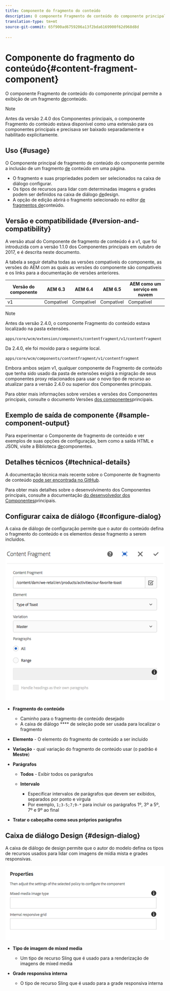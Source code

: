 ```yaml
---
title: Componente do fragmento do conteúdo
description: O componente Fragmento de conteúdo do componente principal permite a exibição de um fragmento de conteúdo.
translation-type: tm+mt
source-git-commit: 65f900ad6759206a13f2bda6169900f62d968d8d

---
```



# Componente do fragmento do conteúdo{#content-fragment-component}

O componente Fragmento de conteúdo do componente principal permite a exibição de um fragmento [de](https://docs.adobe.com/content/help/en/experience-manager-cloud-service/assets/content-fragments/content-fragments.html)conteúdo.

>[!NOTE]
>
>Antes da versão 2.4.0 dos Componentes principais, o componente Fragmento do conteúdo estava disponível como uma extensão para os componentes principais e precisava ser baixado separadamente e habilitado explicitamente.

## Uso {#usage}

O Componente principal de fragmento de conteúdo do componente permite a inclusão de um fragmento [de](https://docs.adobe.com/content/help/en/experience-manager-cloud-service/assets/content-fragments/content-fragments.html) conteúdo em uma página.

* O fragmento e suas propriedades podem ser selecionados na caixa de diálogo [](#configure-dialog)configurar.
* Os tipos de recursos para lidar com determinadas imagens e grades podem ser definidos na caixa de diálogo [de](#design-dialog)design.
* A opção de edição abrirá o fragmento selecionado no editor [de fragmentos de](https://docs.adobe.com/content/help/en/experience-manager-cloud-service/assets/content-fragments/content-fragments-variations.html)conteúdo.

## Versão e compatibilidade {#version-and-compatibility}

A versão atual do Componente de fragmento de conteúdo é a v1, que foi introduzida com a versão 1.1.0 dos Componentes principais em outubro de 2017, e é descrita neste documento.

A tabela a seguir detalha todas as versões compatíveis do componente, as versões do AEM com as quais as versões do componente são compatíveis e os links para a documentação de versões anteriores.

| Versão do componente | AEM 6.3 | AEM 6.4 | AEM 6.5 | AEM como um serviço em nuvem |
|--- |--- |--- |---|---|
| v1 | Compatível | Compatível | Compatível | Compatível |

>[!NOTE]
>
>Antes da versão 2.4.0, o componente Fragmento do conteúdo estava localizado na pasta extensões.
>
> `apps/core/wcm/extension/components/contentfragment/v1/contentfragment`
> 
>Da 2.4.0, ele foi movido para o seguinte local.
>
>`apps/core/wcm/components/contentfragment/v1/contentfragment`
>
>Embora ambos sejam v1, qualquer componente de Fragmento de conteúdo que tenha sido usado da pasta de extensões exigirá a migração de seus componentes proxy relacionados para usar o novo tipo de recurso ao atualizar para a versão 2.4.0 ou superior dos Componentes principais.

Para obter mais informações sobre versões e versões dos Componentes principais, consulte o documento Versões [dos componentes](versions.md)principais.

## Exemplo de saída de componente {#sample-component-output}

Para experimentar o Componente de fragmento de conteúdo e ver exemplos de suas opções de configuração, bem como a saída HTML e JSON, visite a Biblioteca [de](https://adobe.com/go/aem_cmp_library_cf)componentes.

## Detalhes técnicos {#technical-details}

A documentação técnica mais recente sobre o Componente de fragmento de conteúdo [pode ser encontrada no GitHub](https://adobe.com/go/aem_cmp_tech_cf_v1).

Para obter mais detalhes sobre o desenvolvimento dos Componentes principais, consulte a documentação [do desenvolvedor dos Componentes](developing.md)principais.

## Configurar caixa de diálogo {#configure-dialog}

A caixa de diálogo de configuração permite que o autor do conteúdo defina o fragmento do conteúdo e os elementos desse fragmento a serem incluídos.

![](assets/chlimage_1-87.png)

* **Fragmento do conteúdo**

   * Caminho para o fragmento de conteúdo desejado
   * A caixa de diálogo **** de seleção pode ser usada para localizar o fragmento

* **Elemento** - O elemento do fragmento de conteúdo a ser incluído
* **Variação** - qual variação do fragmento de conteúdo usar (o padrão é **Mestre**)

* **Parágrafos**

   * **Todos** - Exibir todos os parágrafos
   * **Intervalo**

      * Especificar intervalos de parágrafos que devem ser exibidos, separados por ponto e vírgula
      * Por exemplo, `1;3-5;7;9-*` para incluir os parágrafos 1º, 3º a 5º, 7º e 9º ao final

* **Tratar o cabeçalho como seus próprios parágrafos**

## Caixa de diálogo Design {#design-dialog}

A caixa de diálogo de design permite que o autor do modelo defina os tipos de recursos usados para lidar com imagens de mídia mista e grades responsivas.

![](assets/chlimage_1-88.png)

* **Tipo de imagem de mixed media**

   * Um tipo de recurso Sling que é usado para a renderização de imagens de mixed media

* **Grade responsiva interna**

   * O tipo de recurso Sling que é usado para a grade responsiva interna

